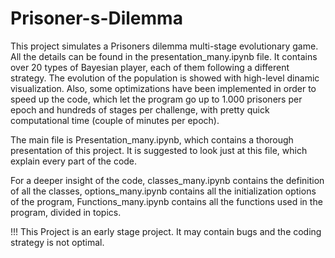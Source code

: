 # Prisoner-s-Dilemma


This project simulates a Prisoners dilemma multi-stage evolutionary game. All the details can be found in the presentation_many.ipynb file.
It contains over 20 types of Bayesian player, each of them following a different strategy. The evolution of the population is showed with high-level dinamic visualization. Also, some optimizations have been implemented in order to speed up the code, which let the program go up to 1.000 prisoners per epoch and hundreds of stages per challenge, with pretty quick computational time (couple of minutes per epoch).

The main file is Presentation_many.ipynb, which contains a thorough presentation of this project. It is suggested to look just at this file, which explain every part of the code.

For a deeper insight of the code, classes_many.ipynb contains the definition of all the classes, options_many.ipynb contains all the initialization options of the program, Functions_many.ipynb contains all the functions used in the program, divided in topics.


!!! This Project is an early stage project. It may contain bugs and the coding strategy is not optimal.
